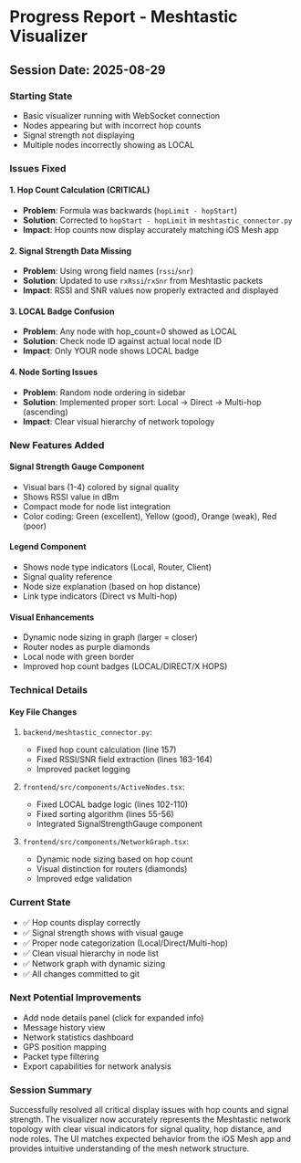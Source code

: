 # Progress Report - Meshtastic Visualizer

## Session Date: 2025-08-29

### Starting State
- Basic visualizer running with WebSocket connection
- Nodes appearing but with incorrect hop counts
- Signal strength not displaying
- Multiple nodes incorrectly showing as LOCAL

### Issues Fixed

#### 1. Hop Count Calculation (CRITICAL)
- **Problem**: Formula was backwards (`hopLimit - hopStart`)
- **Solution**: Corrected to `hopStart - hopLimit` in `meshtastic_connector.py`
- **Impact**: Hop counts now display accurately matching iOS Mesh app

#### 2. Signal Strength Data Missing
- **Problem**: Using wrong field names (`rssi`/`snr`)
- **Solution**: Updated to use `rxRssi`/`rxSnr` from Meshtastic packets
- **Impact**: RSSI and SNR values now properly extracted and displayed

#### 3. LOCAL Badge Confusion
- **Problem**: Any node with hop_count=0 showed as LOCAL
- **Solution**: Check node ID against actual local node ID
- **Impact**: Only YOUR node shows LOCAL badge

#### 4. Node Sorting Issues
- **Problem**: Random node ordering in sidebar
- **Solution**: Implemented proper sort: Local → Direct → Multi-hop (ascending)
- **Impact**: Clear visual hierarchy of network topology

### New Features Added

#### Signal Strength Gauge Component
- Visual bars (1-4) colored by signal quality
- Shows RSSI value in dBm
- Compact mode for node list integration
- Color coding: Green (excellent), Yellow (good), Orange (weak), Red (poor)

#### Legend Component
- Shows node type indicators (Local, Router, Client)
- Signal quality reference
- Node size explanation (based on hop distance)
- Link type indicators (Direct vs Multi-hop)

#### Visual Enhancements
- Dynamic node sizing in graph (larger = closer)
- Router nodes as purple diamonds
- Local node with green border
- Improved hop count badges (LOCAL/DIRECT/X HOPS)

### Technical Details

#### Key File Changes
1. `backend/meshtastic_connector.py`:
   - Fixed hop count calculation (line 157)
   - Fixed RSSI/SNR field extraction (lines 163-164)
   - Improved packet logging

2. `frontend/src/components/ActiveNodes.tsx`:
   - Fixed LOCAL badge logic (lines 102-110)
   - Fixed sorting algorithm (lines 55-56)
   - Integrated SignalStrengthGauge component

3. `frontend/src/components/NetworkGraph.tsx`:
   - Dynamic node sizing based on hop count
   - Visual distinction for routers (diamonds)
   - Improved edge validation

### Current State
- ✅ Hop counts display correctly
- ✅ Signal strength shows with visual gauge
- ✅ Proper node categorization (Local/Direct/Multi-hop)
- ✅ Clean visual hierarchy in node list
- ✅ Network graph with dynamic sizing
- ✅ All changes committed to git

### Next Potential Improvements
- Add node details panel (click for expanded info)
- Message history view
- Network statistics dashboard
- GPS position mapping
- Packet type filtering
- Export capabilities for network analysis

### Session Summary
Successfully resolved all critical display issues with hop counts and signal strength. The visualizer now accurately represents the Meshtastic network topology with clear visual indicators for signal quality, hop distance, and node roles. The UI matches expected behavior from the iOS Mesh app and provides intuitive understanding of the mesh network structure.